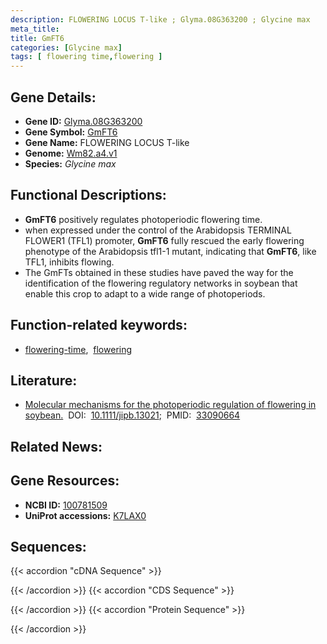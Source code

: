 ```yaml
---
description: FLOWERING LOCUS T-like ; Glyma.08G363200 ; Glycine max
meta_title:
title: GmFT6
categories: [Glycine max]
tags: [ flowering time,flowering ]
---
```


## Gene Details:
- **Gene ID:**	[Glyma.08G363200](https://legacy.soybase.org/sbt/search/search_results.php?category=FeatureName&version=Wm82.a4.v1&search_term=Glyma.08G363200)
- **Gene Symbol:** <u>GmFT6</u>
- **Gene Name:** FLOWERING LOCUS T-like
- **Genome:** [Wm82.a4.v1](https://legacy.soybase.org/GlycineBlastPages/blast_descriptions.php)
- **Species:** *Glycine max*

## Functional Descriptions:
   - **GmFT6** positively regulates photoperiodic flowering time.
   - when expressed under the control of the Arabidopsis TERMINAL FLOWER1 (TFL1) promoter, **GmFT6** fully rescued the early flowering phenotype of the Arabidopsis tfl1-1 mutant, indicating that **GmFT6**, like TFL1, inhibits flowing.
   - The GmFTs obtained in these studies have paved the way for the identification of the flowering regulatory networks in soybean that enable this crop to adapt to a wide range of photoperiods.

## Function-related keywords:
   - [flowering-time](/tags/flowering-time/),&nbsp;&nbsp;[flowering](/tags/flowering/)

## Literature:
   - [Molecular mechanisms for the photoperiodic regulation of flowering in soybean.]( https://onlinelibrary.wiley.com/doi/10.1111/jipb.13021)&nbsp;&nbsp;DOI:&nbsp;&nbsp;[10.1111/jipb.13021](https://onlinelibrary.wiley.com/doi/10.1111/jipb.13021);&nbsp;&nbsp;PMID:&nbsp;&nbsp;[33090664](https://pubmed.ncbi.nlm.nih.gov/33090664/)

## Related News:

## Gene Resources:
- **NCBI ID:**  [100781509](https://www.ncbi.nlm.nih.gov/gene/?term=100781509)
- **UniProt accessions:** [K7LAX0](https://www.uniprot.org/uniprotkb/K7LAX0/entry)



## Sequences:
{{< accordion "cDNA Sequence" >}}

{{< /accordion >}}
{{< accordion "CDS Sequence" >}}

{{< /accordion >}}
{{< accordion "Protein Sequence" >}}

{{< /accordion >}}
